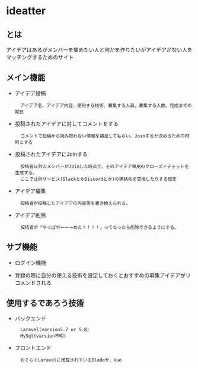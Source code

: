 # ideatter

## とは

アイデアはあるがメンバーを集めたい人と何かを作りたいがアイデアがない人をマッチングするためのサイト

## メイン機能

- アイデア投稿
  
        アイデア名、アイデア内容、使用する技術、募集する人員、募集する人数、完成までの期日

- 投稿されたアイデアに対してコメントをする

        コメントで投稿から読み取れない情報を補足してもらい、Joinするか決めるための材料とする

- 投稿されたアイデアにJoinする

        投稿者以外のメンバーがJoinした時点で、そのアイデア専用のクローズドチャットを生成する。
        ここでは別サービス(SlackとかDiscordとか)の連絡先を交換したりする想定

- アイデア編集

        投稿者が投稿したアイデアの内容等を書き換えられる。

- アイデア削除

        投稿者が「やっぱやーーーめた！！！！」ってなったら削除できるようにする。

## サブ機能

- ログイン機能

- 登録の際に自分の使える技術を設定しておくとおすすめの募集アイデアがリコメンドされる

## 使用するであろう技術

- バックエンド

        Laravel(varsion5.7 or 5.8)
        MySql(varsion不明)

- フロントエンド

        おそらくLaravelに搭載されているBladeか、Vue
